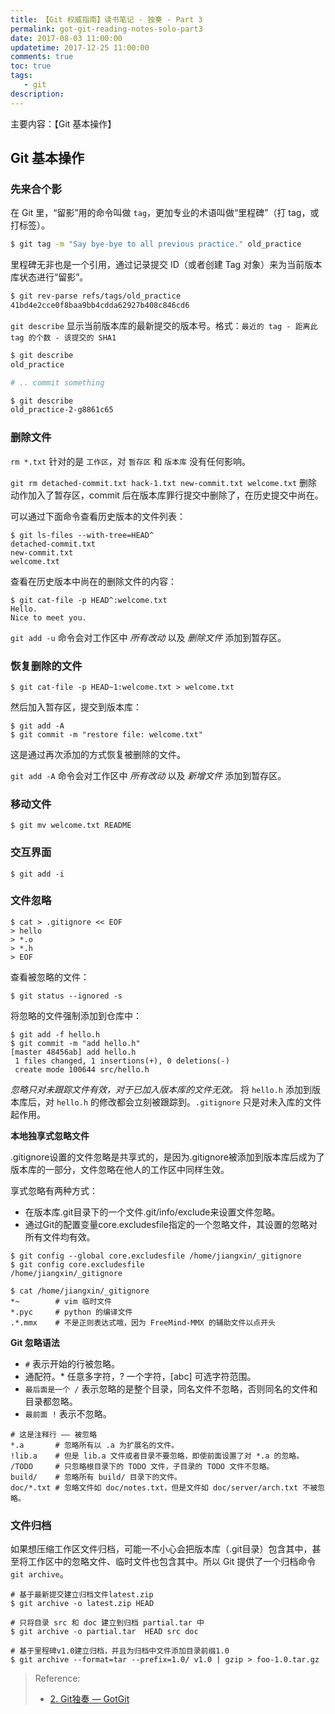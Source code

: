 ```yaml
---
title: 【Git 权威指南】读书笔记 - 独奏 - Part 3
permalink: got-git-reading-notes-solo-part3
date: 2017-08-03 11:00:00
updatetime: 2017-12-25 11:00:00
comments: true
toc: true
tags:
   - git
description:
---
```


主要内容：【Git 基本操作】

## Git 基本操作
### 先来合个影
在 Git 里，“留影”用的命令叫做 `tag`，更加专业的术语叫做“里程碑”（打 tag，或打标签）。
``` bash
$ git tag -m "Say bye-bye to all previous practice." old_practice
```

里程碑无非也是一个引用，通过记录提交 ID（或者创建 Tag 对象）来为当前版本库状态进行“留影”。

``` bash
$ git rev-parse refs/tags/old_practice
41bd4e2cce0f8baa9bb4cdda62927b408c846cd6
```

`git describe` 显示当前版本库的最新提交的版本号。格式：`最近的 tag - 距离此 tag 的个数 - 该提交的 SHA1`

``` bash
$ git describe
old_practice

# .. commit something

$ git describe
old_practice-2-g8861c65
```

<!-- more -->

### 删除文件

`rm *.txt` 针对的是 `工作区`，对 `暂存区` 和 `版本库` 没有任何影响。

`git rm detached-commit.txt hack-1.txt new-commit.txt welcome.txt` 删除动作加入了暂存区，commit 后在版本库罪行提交中删除了，在历史提交中尚在。

可以通过下面命令查看历史版本的文件列表：

```
$ git ls-files --with-tree=HEAD^
detached-commit.txt
new-commit.txt
welcome.txt
```

查看在历史版本中尚在的删除文件的内容：

```
$ git cat-file -p HEAD^:welcome.txt
Hello.
Nice to meet you.
```

`git add -u` 命令会对工作区中 *所有改动* 以及 *删除文件* 添加到暂存区。

### 恢复删除的文件

```
$ git cat-file -p HEAD~1:welcome.txt > welcome.txt
```

然后加入暂存区，提交到版本库：

```
$ git add -A
$ git commit -m "restore file: welcome.txt"
```

这是通过再次添加的方式恢复被删除的文件。

`git add -A` 命令会对工作区中 *所有改动* 以及 *新增文件* 添加到暂存区。

### 移动文件

```
$ git mv welcome.txt README
```
### 交互界面

```
$ git add -i
```

### 文件忽略

```
$ cat > .gitignore << EOF
> hello
> *.o
> *.h
> EOF
```

查看被忽略的文件：

```
$ git status --ignored -s
```

将忽略的文件强制添加到仓库中：

```
$ git add -f hello.h
$ git commit -m "add hello.h"
[master 48456ab] add hello.h
 1 files changed, 1 insertions(+), 0 deletions(-)
 create mode 100644 src/hello.h
```

*忽略只对未跟踪文件有效，对于已加入版本库的文件无效。* 将 `hello.h` 添加到版本库后，对 `hello.h` 的修改都会立刻被跟踪到。`.gitignore` 只是对未入库的文件起作用。

**本地独享式忽略文件**

.gitignore设置的文件忽略是共享式的，是因为.gitignore被添加到版本库后成为了版本库的一部分，文件忽略在他人的工作区中同样生效。

享式忽略有两种方式：
- 在版本库.git目录下的一个文件.git/info/exclude来设置文件忽略。
- 通过Git的配置变量core.excludesfile指定的一个忽略文件，其设置的忽略对所有文件均有效。

```
$ git config --global core.excludesfile /home/jiangxin/_gitignore
$ git config core.excludesfile
/home/jiangxin/_gitignore

$ cat /home/jiangxin/_gitignore
*~        # vim 临时文件
*.pyc     # python 的编译文件
.*.mmx    # 不是正则表达式哦，因为 FreeMind-MMX 的辅助文件以点开头
```

**Git 忽略语法**
- `#` 表示开始的行被忽略。
- 通配符。* 任意多字符，? 一个字符，[abc] 可选字符范围。
- `最后面是一个 /` 表示忽略的是整个目录，同名文件不忽略，否则同名的文件和目录都忽略。
- `最前面 !` 表示不忽略。

```
# 这是注释行 —— 被忽略
*.a       # 忽略所有以 .a 为扩展名的文件。
!lib.a    # 但是 lib.a 文件或者目录不要忽略，即使前面设置了对 *.a 的忽略。
/TODO     # 只忽略根目录下的 TODO 文件，子目录的 TODO 文件不忽略。
build/    # 忽略所有 build/ 目录下的文件。
doc/*.txt # 忽略文件如 doc/notes.txt，但是文件如 doc/server/arch.txt 不被忽略。
```

### 文件归档

如果想压缩工作区文件归档，可能一不小心会把版本库（.git目录）包含其中，甚至将工作区中的忽略文件、临时文件也包含其中。所以 Git 提供了一个归档命令 `git archive`。

```
# 基于最新提交建立归档文件latest.zip
$ git archive -o latest.zip HEAD

# 只将目录 src 和 doc 建立到归档 partial.tar 中
$ git archive -o partial.tar  HEAD src doc

# 基于里程碑v1.0建立归档，并且为归档中文件添加目录前缀1.0
$ git archive --format=tar --prefix=1.0/ v1.0 | gzip > foo-1.0.tar.gz
```

> Reference:
> - [2. Git独奏 &mdash; GotGit](http://www.worldhello.net/gotgit/02-git-solo/index.html)

